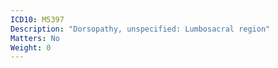 ```yaml
---
ICD10: M5397
Description: "Dorsopathy, unspecified: Lumbosacral region"
Matters: No
Weight: 0
---
```


